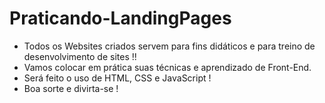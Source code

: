 # Praticando-LandingPages
 * Todos os Websites criados servem para fins didáticos e para treino de desenvolvimento de sites !!
 * Vamos colocar em prática suas técnicas e aprendizado de Front-End.
 * Será feito o uso de HTML, CSS e JavaScript ! 
 * Boa sorte e divirta-se !